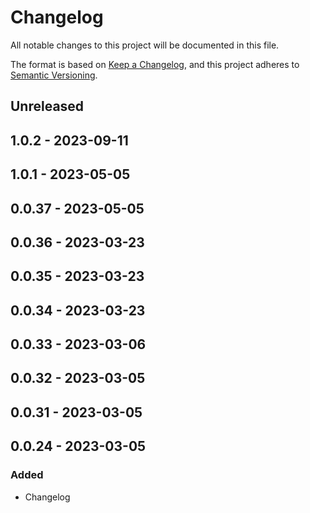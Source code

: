 # Changelog

All notable changes to this project will be documented in this file.

The format is based on [Keep a Changelog](https://keepachangelog.com/en/1.0.0/),
and this project adheres to [Semantic Versioning](https://semver.org/spec/v2.0.0.html).

## Unreleased

## 1.0.2 - 2023-09-11

## 1.0.1 - 2023-05-05

## 0.0.37 - 2023-05-05

## 0.0.36 - 2023-03-23

## 0.0.35 - 2023-03-23

## 0.0.34 - 2023-03-23

## 0.0.33 - 2023-03-06

## 0.0.32 - 2023-03-05

## 0.0.31 - 2023-03-05

## 0.0.24 - 2023-03-05
### Added
- Changelog

